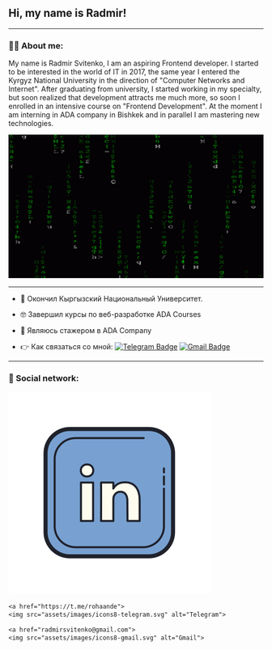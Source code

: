 ## Hi, my name is Radmir!

---

### :man_technologist: About me:

My name is Radmir Svitenko, I am an aspiring Frontend developer. I started to be
interested in the world of IT in 2017, the same year I entered the Kyrgyz
National University in the direction of "Computer Networks and Internet". After
graduating from university, I started working in my specialty, but soon realized
that development attracts me much more, so soon I enrolled in an intensive
course on "Frontend Development". At the moment I am interning in ADA company in
Bishkek and in parallel I am mastering new technologies.

<p align="center">
 <img width="800" src="assets/gif/git-gifka.gif" alt="code"/>
</p>

---

- :open_hands: Окончил Кыргызский Национальный Университет.

- :nerd_face: Завершил курсы по веб-разработке ADA Courses

- :triumph: Являюсь стажером в ADA Company

- :point_right: Как связаться со мной:
  [![Telegram Badge](https://img.shields.io/badge/-svitenko_radmir-blue?style=flat&logo=Telegram&logoColor=white)](https://t.me/rohaanDe)
  [![Gmail Badge](https://img.shields.io/badge/-Gmail-red?style=flat&logo=Gmail&logoColor=white)](mailto:radmirsvitenko@gmail.com)

---

### :information_desk_person: Social network:

 <div id="badges">
  <a href="https://www.linkedin.com/in/%D1%80%D0%B0%D0%B4%D0%BC%D0%B8%D1%80-%D1%81%D0%B2%D0%B8%D1%82%D0%B5%D0%BD%D0%BA%D0%BE-b17667245/">
    <img src="assets/images/icons8-linkedin.svg" alt="Linkedin">
  </a>

    <a href="https://t.me/rohaande">
    <img src="assets/images/icons8-telegram.svg" alt="Telegram">

  </a>

    <a href="radmirsvitenko@gmail.com">
    <img src="assets/images/icons8-gmail.svg" alt="Gmail">

  </a>

  </div>
